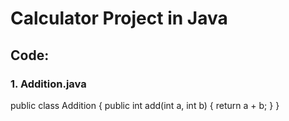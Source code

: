 # Calculator Project in Java

## Code:

### 1. Addition.java

public class Addition {
    public int add(int a, int b) {
        return a + b;
    }
}

